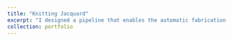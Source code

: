 ```yaml
---
title: "Knitting Jacquard"
excerpt: "I designed a pipeline that enables the automatic fabrication of knitted Jacquard textile <br/><img src='/images/dora-jacquard.png'>"
collection: portfolio
---
```


<!-- <!DOCTYPE html>
<html lang="en">
<head>
    <meta charset="UTF-8">
    <meta name="viewport" content="width=device-width, initial-scale=1.0">
    <link rel="stylesheet" type="text/css" href="styles.css">
    <title>Knitting Jacquard</title>
</head>
<body>
    <h1>Knitting Jacquard</h1>
    <p>I designed a pipeline that enables the automatic fabrication of knitted Jacquard textile.</p>
    <img src='/images/doraemon-jacquard.png'>
</body>
</html> -->
